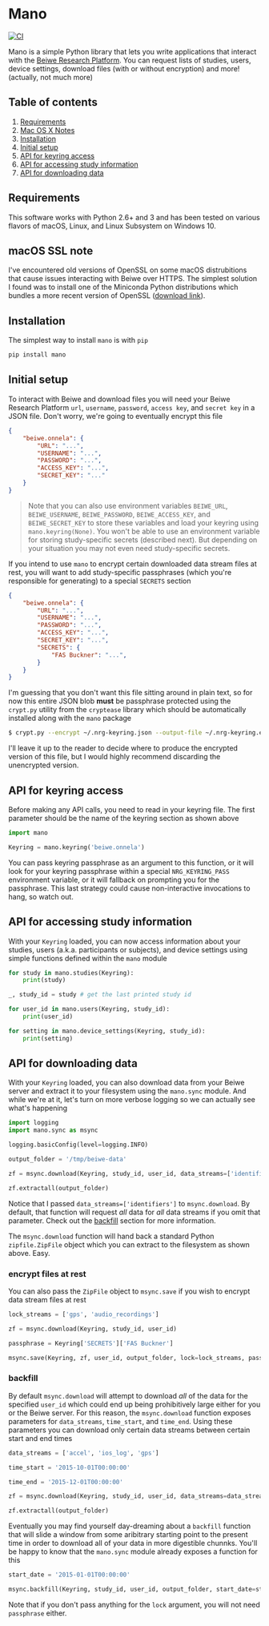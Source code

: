 Mano
====
[![CI](https://github.com/onnela-lab/mano/actions/workflows/ci.yml/badge.svg?branch=main)](https://github.com/onnela-lab/mano/actions/workflows/ci.yml)

Mano is a simple Python library that lets you write applications that interact 
with the [Beiwe Research Platform](https://www.hsph.harvard.edu/onnela-lab/beiwe-research-platform/). 
You can request lists of studies, users, device settings, download files (with or without encryption)
and more! (actually, not much more)

## Table of contents
1. [Requirements](#requirements)
2. [Mac OS X Notes](#mac-os-x-notes)
3. [Installation](#installation)
4. [Initial setup](#initial-setup)
5. [API for keyring access](#api-for-keyring-access)
6. [API for accessing study information](#api-for-accessing-study-information)
7. [API for downloading data](#api-for-downloading-data)

## Requirements
This software works with Python 2.6+ and 3 and has been tested on various 
flavors of macOS, Linux, and Linux Subsystem on Windows 10.
 
## macOS SSL note
I've encountered old versions of OpenSSL on some macOS distrubitions that cause 
issues interacting with Beiwe over HTTPS. The simplest solution I found was to 
install one of the Miniconda Python distributions which bundles a more recent 
version of OpenSSL 
([download link](http://conda.pydata.org/miniconda.html)).

## Installation
The simplest way to install `mano` is with `pip`

```bash
pip install mano
```

## Initial setup
To interact with Beiwe and download files you will need your Beiwe Research 
Platform `url`, `username`, `password`, `access key`, and `secret key` in a 
JSON file. Don't worry, we're going to eventually encrypt this file

```json
{
    "beiwe.onnela": {
        "URL": "...",
        "USERNAME": "...",
        "PASSWORD": "...",
        "ACCESS_KEY": "...",
        "SECRET_KEY": "..."
    }
}
```

> Note that you can also use environment variables `BEIWE_URL`, 
> `BEIWE_USERNAME`, `BEIWE_PASSWORD`, `BEIWE_ACCESS_KEY`, and 
> `BEIWE_SECRET_KEY` to store these variables and load your keyring using 
> `mano.keyring(None)`. You won't be able to use an environment variable for 
> storing study-specific secrets (described next). But depending on your 
> situation you may not even need study-specific secrets.

If you intend to use `mano` to encrypt certain downloaded data stream files at 
rest, you will want to add study-specific passphrases (which you're responsible 
for generating) to a special `SECRETS` section

```json
{
    "beiwe.onnela": {
        "URL": "...",
        "USERNAME": "...",
        "PASSWORD": "...",
        "ACCESS_KEY": "...",
        "SECRET_KEY": "...",
        "SECRETS": {
            "FAS Buckner": "...",
        }
    }
}
```

I'm guessing that you don't want this file sitting around in plain text, so for 
now this entire JSON blob **must** be passphrase protected using the `crypt.py` 
utility from the `cryptease` library which should be automatically installed along 
with the `mano` package

```bash
$ crypt.py --encrypt ~/.nrg-keyring.json --output-file ~/.nrg-keyring.enc
```

I'll leave it up to the reader to decide where to produce the encrypted version 
of this file, but I would highly recommend discarding the unencrypted version.

## API for keyring access
Before making any API calls, you need to read in your keyring file. The first 
parameter should be the name of the keyring section as shown above

```python
import mano

Keyring = mano.keyring('beiwe.onnela')
```

You can pass keyring passphrase as an argument to this function, or it will look 
for your keyring passphrase within a special `NRG_KEYRING_PASS` environment 
variable, or it will fallback on prompting you for the passphrase. This last 
strategy could cause non-interactive invocations to hang, so watch out.

## API for accessing study information
With your `Keyring` loaded, you can now access information about your studies, 
users (a.k.a. participants or subjects), and device settings using simple 
functions defined within the `mano` module

```python
for study in mano.studies(Keyring):
    print(study)

_, study_id = study # get the last printed study id

for user_id in mano.users(Keyring, study_id):
    print(user_id)

for setting in mano.device_settings(Keyring, study_id):
    print(setting)
```

## API for downloading data
With your `Keyring` loaded, you can also download data from your Beiwe server 
and extract it to your filesystem using the `mano.sync` module. And while we're 
at it, let's turn on more verbose logging so we can actually see what's 
happening

```python
import logging
import mano.sync as msync

logging.basicConfig(level=logging.INFO)

output_folder = '/tmp/beiwe-data'

zf = msync.download(Keyring, study_id, user_id, data_streams=['identifiers'])

zf.extractall(output_folder)
```

Notice that I passed `data_streams=['identifiers']` to `msync.download`. By 
default, that function will request *all* data for *all* data streams if you 
omit that parameter. Check out the [backfill](#backfill) section for more 
information.

The `msync.download` function will hand back a standard Python 
`zipfile.ZipFile` object which you can extract to the filesystem as shown 
above. Easy.

### encrypt files at rest
You can also pass the `ZipFile` object to `msync.save` if you wish to encrypt 
data stream files at rest

```python
lock_streams = ['gps', 'audio_recordings']

zf = msync.download(Keyring, study_id, user_id)

passphrase = Keyring['SECRETS']['FAS Buckner']

msync.save(Keyring, zf, user_id, output_folder, lock=lock_streams, passphrase=passphrase)
```

### backfill
By default `msync.download` will attempt to download *all* of the data for the 
specified `user_id` which could end up being prohibitively large either for 
you or the Beiwe server. For this reason, the `msync.download` function exposes 
parameters for `data_streams`, `time_start`, and `time_end`. Using these 
parameters you can download only certain data streams between certain start and 
end times

```python
data_streams = ['accel', 'ios_log', 'gps']

time_start = '2015-10-01T00:00:00'

time_end = '2015-12-01T00:00:00'

zf = msync.download(Keyring, study_id, user_id, data_streams=data_streams, time_start=time_start, time_end=time_end)

zf.extractall(output_folder)
```

Eventually you may find yourself day-dreaming about a `backfill` function that 
will slide a window from some aribitrary starting point to the present time in 
order to download all of your data in more digestible chunnks. You'll be happy 
to know that the `mano.sync` module already exposes a function for this

```python
start_date = '2015-01-01T00:00:00'

msync.backfill(Keyring, study_id, user_id, output_folder, start_date=start_date, lock=lock_streams, passphrase=passphrase)
```

Note that if you don't pass anything for the `lock` argument, you will not need 
`passphrase` either.
